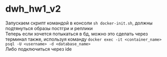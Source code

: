 # dwh_hw1_v2
Запускаем скрипт командой в консоли `sh docker-init.sh`, должны подтянуться образы постгри и реплики<br>
Теперь если хочется потыкаться в бд, можно это сделать через терминал также, используя команду `docker exec -it <container_name> psql -U <username> -d <database_name>` <br>
Либо подключиться через ide
